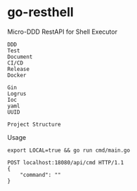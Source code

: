 # go-resthell
Micro-DDD RestAPI for Shell Executor




```
DDD
Test
Document
CI/CD
Release
Docker

Gin
Logrus
Ioc
yaml
UUID

Project Structure

```

Usage
```
export LOCAL=true && go run cmd/main.go

POST localhost:18080/api/cmd HTTP/1.1
{
    "command": ""
}
```

